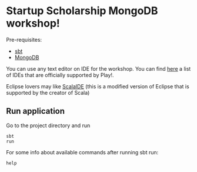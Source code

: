 Startup Scholarship MongoDB workshop!
=====================================

Pre-requisites:
  + [sbt](http://www.scala-sbt.org/release/docs/Getting-Started/Setup.html)
  + [MongoDB](http://docs.mongodb.org/manual/installation/)

You can use any text editor on IDE for the workshop. You can find [here](http://www.playframework.com/documentation/2.0/IDE) a list
of IDEs that are officially supported by Play!. 

Eclipse lovers may like [ScalaIDE](http://scala-ide.org/) (this is a modified version of Eclipse 
that is supported by the creator of Scala)
  
## Run application

Go to the project directory and run
    
    sbt
    run
    
For some info about available commands after running sbt run:

    help
